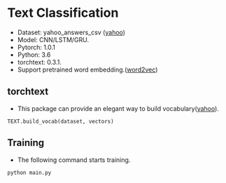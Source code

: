 # Text Classification
- Dataset: yahoo_answers_csv ([yahoo](https://s3.amazonaws.com/fast-ai-nlp/yahoo_answers_csv.tgz))
- Model: CNN/LSTM/GRU.
- Pytorch: 1.0.1
- Python: 3.6
- torchtext: 0.3.1.
- Support pretrained word embedding.([word2vec](https://github.com/mmihaltz/word2vec-GoogleNews-vectors))

## torchtext
- This package can provide an elegant way to build vocabulary([yahoo](https://s3.amazonaws.com/fast-ai-nlp/yahoo_answers_csv.tgz)). 
```
TEXT.build_vocab(dataset, vectors)
```

## Training

- The following command starts training.

```
python main.py
```
